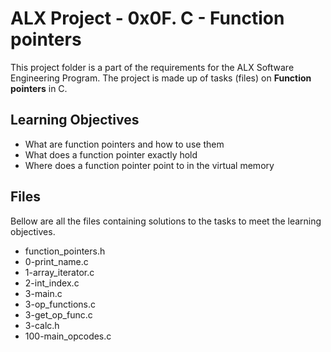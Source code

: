 
# ALX Project - 0x0F. C - Function pointers

This project folder is a part of the requirements for the ALX Software Engineering Program.
The project is made up of tasks (files) on **Function pointers** in C.

## Learning Objectives

* What are function pointers and how to use them
* What does a function pointer exactly hold
* Where does a function pointer point to in the virtual memory

## Files

Bellow are all the files containing solutions to the tasks to meet the learning objectives.

* function_pointers.h
* 0-print_name.c
* 1-array_iterator.c
* 2-int_index.c
* 3-main.c
* 3-op_functions.c
* 3-get_op_func.c
* 3-calc.h
* 100-main_opcodes.c
